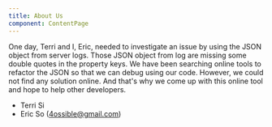 ```yaml
---
title: About Us
component: ContentPage
---
```

One day, Terri and I, Eric, needed to investigate an issue by using the JSON object from server logs. Those JSON object from log are missing some double quotes in the property keys. We have been searching online tools to refactor the JSON so that we can debug using our code. However, we could not find any solution online. And that's why we come up with this online tool and hope to help other developers.

- Terri Si
- Eric So (4ossible@gmail.com)
